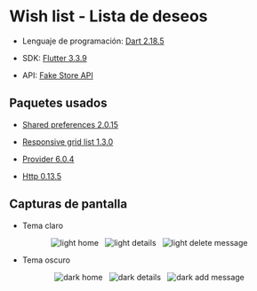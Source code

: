 # **Wish list - Lista de deseos**

* Lenguaje de programación: [Dart 2.18.5](https://dart.dev/)

* SDK: [Flutter 3.3.9](https://flutter.dev/)

* API: [Fake Store API](https://fakestoreapi.com/)

## Paquetes usados

* [Shared preferences 2.0.15](https://pub.dev/packages/shared_preferences)

* [Responsive grid list 1.3.0](https://pub.dev/packages/responsive_grid_list)

* [Provider 6.0.4](https://pub.dev/packages/provider)

* [Http 0.13.5](https://pub.dev/packages/http)

## Capturas de pantalla

* Tema claro

<p align="center">
    <img src="assets/light-home.png" alt="light home"/> &nbsp; <img src="assets/light-details.png" alt="light details"/> &nbsp; <img src="assets/light-delete-message.png" alt="light delete message"/>
</p>

* Tema oscuro

<p align="center">
    <img src="assets/dark-home.png" alt="dark home"/> &nbsp; <img src="assets/dark-details.png" alt="dark details"/> &nbsp; <img src="assets/dark-added-message.png" alt="dark add message"/>
</p>
